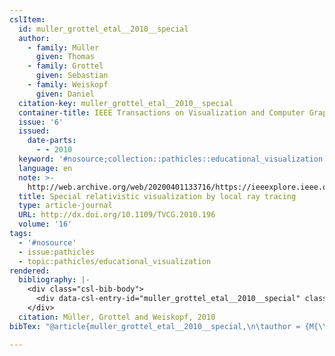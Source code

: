 ```yaml
---
cslItem:
  id: muller_grottel_etal__2010__special
  author:
    - family: Müller
      given: Thomas
    - family: Grottel
      given: Sebastian
    - family: Weiskopf
      given: Daniel
  citation-key: muller_grottel_etal__2010__special
  container-title: IEEE Transactions on Visualization and Computer Graphics
  issue: '6'
  issued:
    date-parts:
      - - 2010
  keyword: '#nosource;collection::pathicles::educational_visualization'
  language: en
  note: >-
    http://web.archive.org/web/20200401133716/https://ieeexplore.ieee.org/document/5613464/
  title: Special relativistic visualization by local ray tracing
  type: article-journal
  URL: http://dx.doi.org/10.1109/TVCG.2010.196
  volume: '16'
tags:
  - '#nosource'
  - issue:pathicles
  - topic:pathicles/educational_visualization
rendered:
  bibliography: |-
    <div class="csl-bib-body">
      <div data-csl-entry-id="muller_grottel_etal__2010__special" class="csl-entry">Müller, T., Grottel, S. and Weiskopf, D. 2010 “Special relativistic visualization by local ray tracing,” <i>IEEE Transactions on Visualization and Computer Graphics</i>, 16(6). Available at: <a href='http://dx.doi.org/10.1109/TVCG.2010.196.'>http://dx.doi.org/10.1109/TVCG.2010.196.</a></div>
    </div>
  citation: Müller, Grottel and Weiskopf, 2010
bibTex: "@article{muller_grottel_etal__2010__special,\n\tauthor = {M{\\\" u}ller, Thomas and Grottel, Sebastian and Weiskopf, Daniel},\n\tjournal = {IEEE Transactions on Visualization and Computer Graphics},\n\tnumber = {6},\n\tyear = {2010},\n\tnote = {http://web.archive.org/web/20200401133716/https://ieeexplore.ieee.org/document/5613464/},\n\ttitle = {Special relativistic visualization by local ray tracing},\n\thowpublished = {http://dx.doi.org/10.1109/TVCG.2010.196},\n\tvolume = {16},\n}\n\n"

---
```

